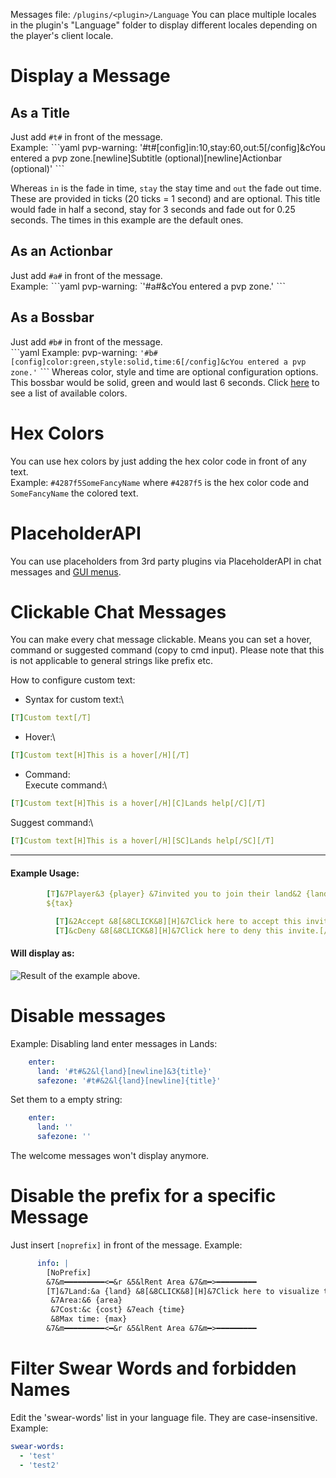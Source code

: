 Messages file: `/plugins/<plugin>/Language`
You can place multiple locales in the plugin's "Language" folder to display different locales depending on the player's client locale.

# Display a Message
## As a Title
Just add `#t#` in front of the message.\
Example: 
ˋˋˋyaml
pvp-warning: '#t#[config]in:10,stay:60,out:5[/config]&cYou entered a pvp zone.[newline]Subtitle (optional)[newline]Actionbar (optional)'
ˋˋˋ

Whereas `in` is the fade in time, `stay` the stay time and `out` the fade out time. These are provided in ticks (20 ticks = 1 second) and are optional. This title would fade in half a second, stay for 3 seconds and fade out for 0.25 seconds. The times in this example are the default ones.

## As an Actionbar
Just add `#a#` in front of the message.\
Example: 
ˋˋˋyaml
pvp-warning: `'#a#&cYou entered a pvp zone.'
ˋˋˋ

## As a Bossbar
Just add `#b#` in front of the message.\
ˋˋˋyaml
Example: pvp-warning: `'#b#[config]color:green,style:solid,time:6[/config]&cYou entered a pvp zone.'`
ˋˋˋ
Whereas color, style and time are optional configuration options. This bossbar would be solid, green and would last 6 seconds. Click [here](https://hub.spigotmc.org/javadocs/spigot/org/bukkit/boss/BarColor.html) to see a list of available colors.

# Hex Colors
You can use hex colors by just adding the hex color code in front of any text.\
Example: `#4287f5SomeFancyName` where `#4287f5` is the hex color code and `SomeFancyName` the colored text.

# PlaceholderAPI
You can use placeholders from 3rd party plugins via PlaceholderAPI in chat messages and [GUI menus](https://wiki.incredibleplugins.com/general/gui-menus/gui-menus#placeholderapi-placeholders).

# Clickable Chat Messages
You can make every chat message clickable. Means you can set a hover, command or suggested command (copy to cmd input). Please note that this is not applicable to general strings like prefix etc.

How to configure custom text:
* Syntax for custom text:\
```yaml
[T]Custom text[/T]
```
* Hover:\
```yaml
[T]Custom text[H]This is a hover[/H][/T]
```
* Command:\
Execute command:\
```yaml
[T]Custom text[H]This is a hover[/H][C]Lands help[/C][/T]
```
Suggest command:\
```yaml
[T]Custom text[H]This is a hover[/H][SC]Lands help[/SC][/T]
```

***

#### Example Usage:
```yaml
        [T]&7Player&3 {player} &7invited you to join their land&2 {land}&7.[H]&7Click to open your invites menu.[/H][C]lands invites[/C][/T] &7Taxes:&c 
        ${tax}

          [T]&2Accept &8[&8CLICK&8][H]&7Click here to accept this invite.[/H][C]lands accept {land}[/C][/T]
          [T]&cDeny &8[&8CLICK&8][H]&7Click here to deny this invite.[/H][C]lands deny {land}[/C][/T]
```

#### Will display as:
![Result of the example above.](https://i.imgur.com/BeOkyZs.png)

# Disable messages
Example: Disabling land enter messages in Lands:
```yaml
    enter:
      land: '#t#&2&l{land}[newline]&3{title}'
      safezone: '#t#&2&l{land}[newline]{title}'
```
Set them to a empty string:
```yaml
    enter:
      land: ''
      safezone: ''
```
The welcome messages won't display anymore.

# Disable the prefix for a specific Message
Just insert `[noprefix]` in front of the message. Example:
```yaml
      info: |
        [NoPrefix]
        &7&m━━━━━━━━━<━&r &5&lRent Area &7&m━>━━━━━━━━━
        [T]&7Land:&a {land} &8[&8CLICK&8][H]&7Click here to visualize this area.[/H][C]lands view here[/C][/T]
         &7Area:&6 {area}
         &7Cost:&c {cost} &7each {time}
         &8Max time: {max}
        &7&m━━━━━━━━━<━&r &5&lRent Area &7&m━>━━━━━━━━━
```

# Filter Swear Words and forbidden Names
Edit the 'swear-words' list in your language file. They are case-insensitive.
Example:
```yaml
swear-words:
  - 'test'
  - 'test2'
```
